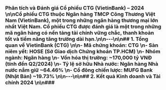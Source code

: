 ### **Phân tích và Đánh giá Cổ phiếu CTG (VietinBank) – 2024**  \n\nCổ phiếu CTG thuộc Ngân hàng TMCP Công Thương Việt Nam (VietinBank), một trong những ngân hàng thương mại lớn nhất Việt Nam. Cổ phiếu CTG được đánh giá là một trong những mã ngân hàng có nền tảng tài chính vững chắc, thanh khoản tốt và tiềm năng tăng trưởng dài hạn.\n\n---\n\n## **1. Tổng quan về VietinBank (CTG)**  \n\n- **Mã chứng khoán:** CTG  \n- **Sàn niêm yết:** HOSE (Sở Giao dịch Chứng khoán TP.HCM)  \n- **Nhóm ngành:** Ngân hàng  \n- **Vốn hóa thị trường:** ~170,000 tỷ VNĐ (tính đến Q2/2024)  \n- **Tỷ lệ sở hữu Nhà nước:** Ngân hàng Nhà nước nắm giữ ~64.46%  \n- **Cổ đông chiến lược:** MUFG Bank (Nhật Bản) ~19.73%  \n\n---\n\n## **2. Kết quả Kinh doanh và Tài chính 2024**  \n\n###
